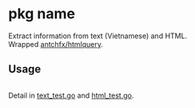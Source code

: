 # pkg name

Extract information from text (Vietnamese) and HTML.  
Wrapped [antchfx/htmlquery](github.com/antchfx/htmlquery).

## Usage

````go

````
Detail in [text_test.go](./text_test.go) and 
[html_test.go](./html_test.go).
